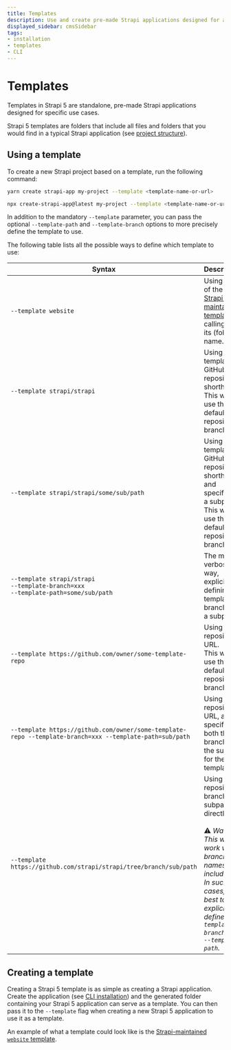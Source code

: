 ```yaml
---
title: Templates
description: Use and create pre-made Strapi applications designed for a specific use case.
displayed_sidebar: cmsSidebar
tags:
- installation
- templates
- CLI
---
```


# Templates

Templates in Strapi 5 are standalone, pre-made Strapi applications designed for specific use cases.

Strapi 5 templates are folders that include all files and folders that you would find in a typical Strapi application (see [project structure](/cms/project-structure)).

## Using a template

To create a new Strapi project based on a template, run the following command:

<Tabs groupId="yarn-npm">

<TabItem value="yarn" label="Yarn">

```sh
yarn create strapi-app my-project --template <template-name-or-url>
```

</TabItem>

<TabItem value="npm" label="NPM">

```sh
npx create-strapi-app@latest my-project --template <template-name-or-url>
```

</TabItem>

</Tabs>

In addition to the mandatory `--template` parameter, you can pass the optional `--template-path` and `--template-branch` options to more precisely define the template to use.

The following table lists all the possible ways to define which template to use:

| Syntax | Description |
|--------|-------------|
| `--template website` | Using one of the [Strapi-maintained templates](https://github.com/strapi/strapi/tree/develop/templates) calling it by its (folder) name. |
| `--template strapi/strapi` | Using the template's GitHub repository shorthand.<br/>This will use the default repository branch. |
| `--template strapi/strapi/some/sub/path` | Using the template's GitHub repository shorthand and specifying a subpath.<br/>This will use the default repository branch. |
| `--template strapi/strapi`<br/>`--template-branch=xxx`<br/>`--template-path=some/sub/path` | The most verbose way, explicitly defining a template branch and a subpath. |
| `--template https://github.com/owner/some-template-repo` | Using a full repository URL.<br/>This will use the default repository branch. |
| `--template https://github.com/owner/some-template-repo --template-branch=xxx --template-path=sub/path` | Using a full repository URL, and specifying both the branch and the subpath for the template. |
| `--template https://github.com/strapi/strapi/tree/branch/sub/path` | Using a repository, branch, and subpath directly.<br/><br/>⚠️ _Warning: This won't work with branch names that include a `/`. In such cases, it's best to explicitly define `--template-branch` and `--template-path`._ |

## Creating a template

Creating a Strapi 5 template is as simple as creating a Strapi application. Create the application (see [CLI installation](/cms/installation/cli)) and the generated folder containing your Strapi 5 application can serve as a template. You can then pass it to the `--template` flag when creating a new Strapi 5 application to use it as a template.

An example of what a template could look like is the [Strapi-maintained `website` template](https://github.com/strapi/strapi/tree/develop/templates/website).
